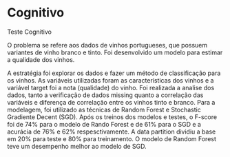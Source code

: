 # Cognitivo
Teste Cognitivo

O problema se refere aos dados de vinhos portugueses, que possuem variantes de vinho branco e tinto. Foi desenvolvido um modelo para estimar a qualidade dos vinhos.

A estratégia foi explorar os dados e fazer um método de classificação para os vinhos. 
As variáveis utilizadas foram as características dos vinhos e a variável target foi a nota (qualidade) do vinho.
Foi realizada a analise dos dados, tanto a verificação de dados missing quanto a correlação das variáveis e diferença de correlação entre os vinhos tinto e branco.
Para a modelagem, foi utilizado as técnicas de Random Forest e Stochastic Gradiente Decent (SGD).
Após os treinos dos modelos e testes, o F-score foi de 74% para o modelo de Rando Forest e de 61% para o SGD e a acurácia de 76% e 62% respesctivamente.
A data partition dividiu a base em 20% para teste e 80% para treinamento. O modelo de Random Forest teve um desempenho melhor ao modelo de SGD.
